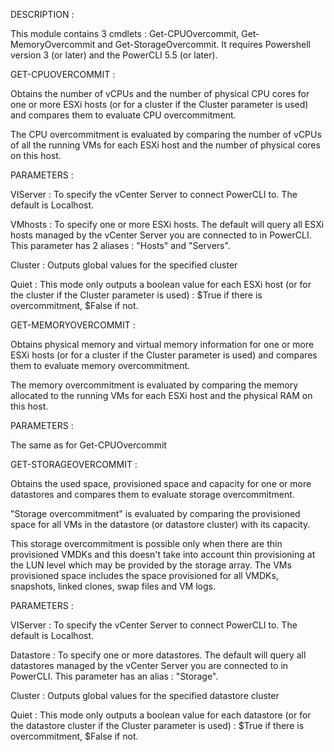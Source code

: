 DESCRIPTION :

This module contains 3 cmdlets : Get-CPUOvercommit, Get-MemoryOvercommit and Get-StorageOvercommit.
It requires Powershell version 3 (or later) and the PowerCLI 5.5 (or later).

GET-CPUOVERCOMMIT :

Obtains the number of vCPUs and the number of physical CPU cores for one or more ESXi hosts (or for a cluster if the Cluster parameter is used) and compares them to evaluate CPU overcommitment.
        
The CPU overcommitment is evaluated by comparing the number of vCPUs of all the running VMs for each ESXi host and the number of physical cores on this host.

PARAMETERS :

VIServer : To specify the vCenter Server to connect PowerCLI to.
The default is Localhost.

VMhosts : To specify one or more ESXi hosts. The default will query all ESXi hosts managed by the vCenter Server you are connected to in PowerCLI.
This parameter has 2 aliases : "Hosts" and "Servers".

Cluster : Outputs global values for the specified cluster

Quiet : This mode only outputs a boolean value for each ESXi host (or for the cluster if the Cluster parameter is used) : $True if there is overcommitment, $False if not.

GET-MEMORYOVERCOMMIT :

Obtains physical memory and virtual memory information for one or more ESXi hosts (or for a cluster if the Cluster parameter is used) and compares them to evaluate memory overcommitment.
        
The memory overcommitment is evaluated by comparing the memory allocated to the running VMs for each ESXi host and the physical RAM on this host.

PARAMETERS :

The same as for Get-CPUOvercommit

GET-STORAGEOVERCOMMIT :

Obtains the used space, provisioned space and capacity for one or more datastores and compares them to evaluate storage overcommitment.

"Storage overcommitment" is evaluated by comparing the provisioned space for all VMs in the datastore (or datastore cluster) with its capacity.

This storage overcommitment is possible only when there are thin provisioned VMDKs and this doesn't take into account thin provisioning at the LUN level which may be provided by the storage array.
The VMs provisioned space includes the space provisioned for all VMDKs, snapshots, linked clones, swap files and VM logs.

PARAMETERS :

VIServer : To specify the vCenter Server to connect PowerCLI to.
The default is Localhost.

Datastore : To specify one or more datastores. The default will query all datastores managed by the vCenter Server you are connected to in PowerCLI.
This parameter has an alias : "Storage".

Cluster : Outputs global values for the specified datastore cluster

Quiet : This mode only outputs a boolean value for each datastore (or for the datastore cluster if the Cluster parameter is used) : $True if there is overcommitment, $False if not.
